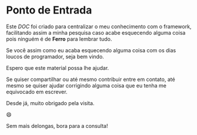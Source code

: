 # Ponto de Entrada

Este _*DOC*_ foi criado para centralizar o meu conhecimento com o framework, facilitando assim a minha pesquisa caso acabe esquecendo alguma coisa pois ninguém é de **Ferro** para lembrar tudo.

Se você assim como eu acaba esquecendo alguma coisa com os dias loucos de programador, seja bem vindo.

Espero que este material possa lhe ajudar.

Se quiser compartilhar ou até mesmo contribuir entre em contato, até mesmo se quiser ajudar corrigindo alguma coisa que eu tenha me equivocado em escrever.

Desde já, muito obrigado pela visita.

:smile:

Sem mais delongas, bora para a consulta!